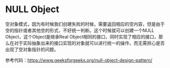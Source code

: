 # NULL Object

空对象模式，因为有时候我们创建失败的时候，需要返回相应的空内容，但是由于空的指针或者其他空的形式，不好统一判断。这个时候就可以创建一个NULL Object，这个Object是继承Real Object相同的接口，同时实现了相应的接口，那么在对于实际抽象出来的接口实现的对象就可以进行统一的操作，而无需担心是否出现了空对象指针的问题。

参考代码：https://www.geeksforgeeks.org/null-object-design-pattern/





